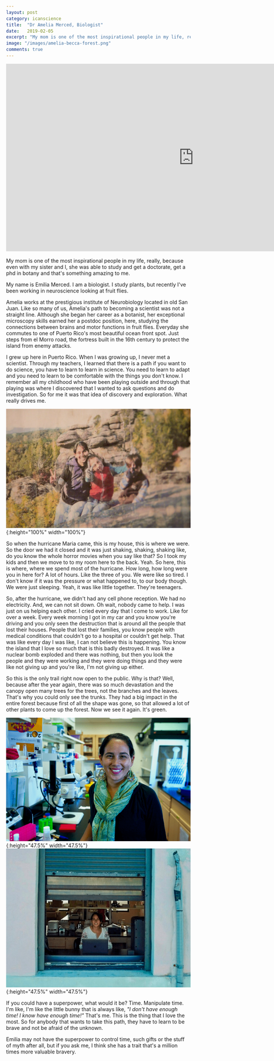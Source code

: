 ```yaml
---
layout: post
category: icanscience
title:  "Dr Amelia Merced, Biologist"
date:   2019-02-05
excerpt: "My mom is one of the most inspirational people in my life, really, because even with my sister and I, she was able to study and get a doctorate, get a phd in botany and that's something amazing to me. - Amelia's son"
image: "/images/amelia-becca-forest.png"
comments: true
---
```


<iframe width="1024" height="512" src="https://ucdavis.app.box.com/s/3vslpzsto8pb3n6uhwv15jnmyigzf0ap/file/492571698456" frameborder="0" marginwidth="0" marginheight="0" scrolling="no" seamless allowfullscreen></iframe>

My mom is one of the most inspirational people in my life, really, because even with my sister and I, she was able to study and get a doctorate, get a phd in botany and that's something amazing to me.

My name is Emilia Merced. I am a biologist. I study plants, but recently I've been working in neuroscience looking at fruit flies.

Amelia works at the prestigious institute of Neurobiology located in old San Juan. Like so many of us, Amelia's path to becoming a scientist was not a straight line. Although she began her career as a botanist, her exceptional microscopy skills earned her a postdoc position, here, studying the connections between brains and motor functions in fruit flies. Everyday she commutes to one of Puerto Rico's most beautiful ocean front spot. Just steps from el Morro road, the fortress built in the 16th century to protect the island from enemy attacks.

I grew up here in Puerto Rico. When I was growing up, I never met a scientist. Through my teachers, I learned that there is a path if you want to do science, you have to learn to learn in science. You need to learn to adapt and you need to learn to be comfortable with the things you don't know. I remember all my childhood who have been playing outside and through that playing was where I discovered that I wanted to ask questions and do investigation. So for me it was that idea of discovery and exploration. What really drives me. 

![](/images/amelia-family.png){:height="100%" width="100%"}

So when the hurricane Maria came, this is my house, this is where we were. So the door we had it closed and it was just shaking, shaking, shaking like, do you know the whole horror movies when you say like that? So I took my kids and then we move to to my room here to the back. Yeah. So here, this is where, where we spend most of the hurricane. How long, how long were you in here for? A lot of hours. Like the three of you. We were like so tired. I don't know if it was the pressure or what happened to, to our body though. We were just sleeping. Yeah, it was like little together. They're teenagers.


So, after the hurricane, we didn't had any cell phone reception. We had no electricity. And, we can not sit down. Oh wait, nobody came to help. I was just on us helping each other. I cried every day that I come to work. Like for over a week. Every week morning I got in my car and you know you're driving and you only seen the destruction that is around all the people that lost their houses. People that lost their families, you know people with medical conditions that couldn't go to a hospital or couldn't get help. That was like every day I was like, I can not believe this is happening. You know the island that I love so much that is this badly destroyed. It was like a nuclear bomb exploded and there was nothing, but then you look the people and they were working and they were doing things and they were like not giving up and you're like, I'm not giving up either. 


So this is the only trail right now open to the public. Why is that? Well, because after the year again, there was so much devastation and the canopy open many trees for the trees, not the branches and the leaves. That's why you could only see the trunks. They had a big impact in the entire forest because first of all the shape was gone, so that allowed a lot of other plants to come up the forest. Now we see it again. It's green.


![](/images/amelia.png){:height="47.5%" width="47.5%"}
![](/images/amelia-window.png){:height="47.5%" width="47.5%"}

If you could have a superpower, what would it be? Time. Manipulate time. I'm like, I'm like the little bunny that is always like, _"I don't have enough time! I know have enough time!"_ That's me. This is the thing that I love the most. So for anybody that wants to take this path, they have to learn to be brave and not be afraid of the unknown.

Emilia may not have the superpower to control time, such gifts or the stuff of myth after all, but if you ask me, I think she has a trait that's a million times more valuable bravery.


